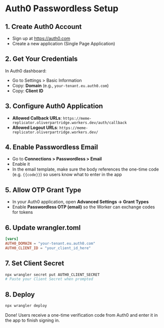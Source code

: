 # Auth0 Passwordless Setup

## 1. Create Auth0 Account
- Sign up at https://auth0.com
- Create a new application (Single Page Application)

## 2. Get Your Credentials
In Auth0 dashboard:
- Go to Settings > Basic Information
- Copy: **Domain** (e.g., `your-tenant.eu.auth0.com`)
- Copy: **Client ID**

## 3. Configure Auth0 Application
- **Allowed Callback URLs**: `https://meme-replicator.oliverpartridge.workers.dev/auth/callback`
- **Allowed Logout URLs**: `https://meme-replicator.oliverpartridge.workers.dev/`

## 4. Enable Passwordless Email
- Go to **Connections > Passwordless > Email**
- Enable it
- In the email template, make sure the body references the one-time code (e.g. `{{code}}`) so users know what to enter in the app

## 5. Allow OTP Grant Type
- In your Auth0 application, open **Advanced Settings → Grant Types**
- Enable **Passwordless OTP (email)** so the Worker can exchange codes for tokens

## 6. Update wrangler.toml
```toml
[vars]
AUTH0_DOMAIN = "your-tenant.eu.auth0.com"
AUTH0_CLIENT_ID = "your_client_id_here"
```

## 7. Set Client Secret
```bash
npx wrangler secret put AUTH0_CLIENT_SECRET
# Paste your Client Secret when prompted
```

## 8. Deploy
```bash
npx wrangler deploy
```

Done! Users receive a one-time verification code from Auth0 and enter it in the app to finish signing in.
